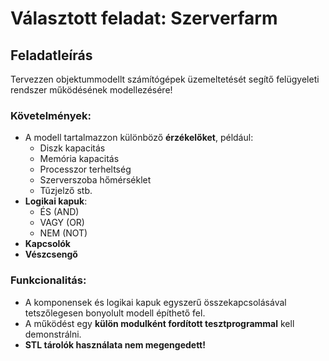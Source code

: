 # Választott feladat: Szerverfarm

## Feladatleírás
Tervezzen objektummodellt számítógépek üzemeltetését segítő felügyeleti rendszer működésének modellezésére!  

### Követelmények:
- A modell tartalmazzon különböző **érzékelőket**, például:
  - Diszk kapacitás
  - Memória kapacitás
  - Processzor terheltség
  - Szerverszoba hőmérséklet
  - Tűzjelző stb.
- **Logikai kapuk**: 
  - ÉS (AND)
  - VAGY (OR)
  - NEM (NOT)
- **Kapcsolók**
- **Vészcsengő**

### Funkcionalitás:
- A komponensek és logikai kapuk egyszerű összekapcsolásával tetszőlegesen bonyolult modell építhető fel.
- A működést egy **külön modulként fordított tesztprogrammal** kell demonstrálni.
- **STL tárolók használata nem megengedett!**
